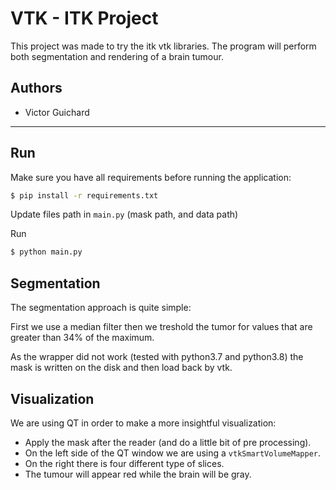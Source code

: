 # VTK - ITK Project

This project was made to try the itk vtk libraries. The program will perform both segmentation and rendering of a brain tumour.

## Authors

* Victor Guichard

---

## Run

Make sure you have all requirements before running the application:

```sh
$ pip install -r requirements.txt 
```

Update files path in `main.py` (mask path, and data path)

Run
```sh
$ python main.py 
```

## Segmentation

The segmentation approach is quite simple:

First we use a median filter then we treshold the tumor for values that are greater than 34% of the maximum.

As the wrapper did not work (tested with python3.7 and python3.8) the mask is written on the disk and then load back by vtk.

## Visualization

We are using QT in order to make a more insightful visualization:

- Apply the mask after the reader (and do a little bit of pre processing).
- On the left side of the QT window we are using a `vtkSmartVolumeMapper`.
- On the right there is four different type of slices.
- The tumour will appear red while the brain will be gray.

